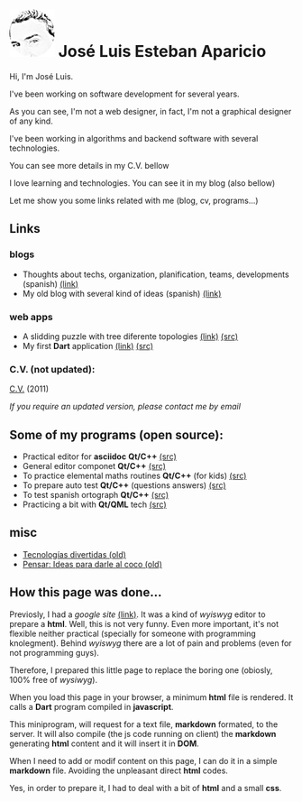 
# ![jleahred](images/jleahred2s.jpeg) José Luis Esteban Aparicio


Hi, I'm José Luis.

I've been working on software development for several years.

As you can see, I'm not a web designer, in fact, I'm not a graphical designer of any kind.

I've been working in algorithms and backend software with several technologies.

You can see more details in my C.V. bellow

I love learning and technologies. You can see it in my blog (also bellow)

Let me show you some links related with me (blog, cv, programs...)



## Links 


### blogs

* Thoughts about techs, organization, planification, teams, developments (spanish) [(link)](http://departamentodesarrollo.blogspot.com.es/)
* My old blog with several kind of ideas (spanish) [(link)](http://joseluisestebanaparicio.blogspot.com/)

    
    
### web apps

* A slidding puzzle with tree diferente topologies  [(link)](apps/puzzle3t/index.html) [(src)](https://github.com/jleahred/puzzle3t)
* My first **Dart** application [(link)](apps/hello_world/index.html) [(src)](https://github.com/jleahred/dart_hello_world)


### C.V. (not updated):

[C.V.](https://drive.google.com/file/d/0B6qpsfY_cLaaeVNnenZFUERuR28/view?usp=sharing) (2011)

_If you require an updated version, please contact me by email_



## Some of my programs (open source):

* Practical editor for **asciidoc** **Qt/C++** [(src)](http://code.google.com/p/qadoc/)
* General editor componet **Qt/C++** [(src)](http://code.google.com/p/mqeditor/)
* To practice elemental maths routines **Qt/C++** (for kids) [(src)](http://code.google.com/p/kids-math-practice/)
* To prepare auto test **Qt/C++** (questions answers) [(src)](http://code.google.com/p/mq-auto-test/)
* To test spanish ortograph **Qt/C++** [(src)](http://code.google.com/p/ortograph/)
* Practicing a bit with **Qt/QML** tech [(src)](http://code.google.com/p/qml-learning/)


## misc

* [Tecnologías divertidas (old)](http://departamentodesarrollo.blogspot.com.es/2012/11/tecnologias-divertidas.html)
* [Pensar: Ideas para darle al coco (old)](https://sites.google.com/site/joseluisestebanaparicio/pensar)
 

 
## How this page was done...

Previosly, I had a _google site_ [(link)](https://sites.google.com/site/joseluisestebanaparicio/home). It was a kind 
of _wyiswyg_ editor to prepare a **html**. Well, this is not very funny.
Even more important, it's not flexible neither practical (specially for someone with programming knolegment). Behind _wyiswyg_
there are a lot of pain and problems (even for not programming guys).

Therefore, I prepared this little page to replace the boring one (obiosly, 100% free of _wysiwyg_).

When you load this page in your browser, a minimum **html** file is rendered. It calls a **Dart** program compiled 
in **javascript**. 

This miniprogram, will request for a text file, **markdown** formated, to the server. It will also 
compile (the js code running on client) the **markdown** generating **html** content and it will insert it in **DOM**. 

When I need to add or modif content on this page, I can do it in a simple **markdown** file. Avoiding the unpleasant 
direct **html** codes.

Yes, in order to prepare it, I had to deal with a bit of **html** and a small **css**.

